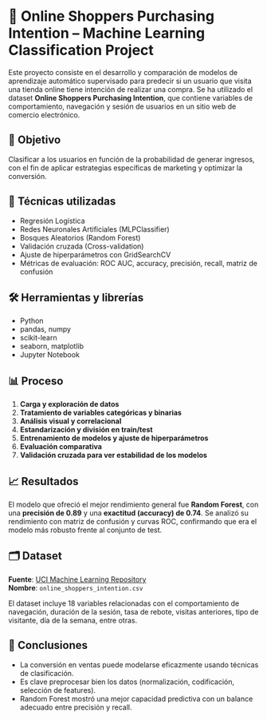 # 🛒 Online Shoppers Purchasing Intention – Machine Learning Classification Project

Este proyecto consiste en el desarrollo y comparación de modelos de aprendizaje automático supervisado para predecir si un usuario que visita una tienda online tiene intención de realizar una compra. 
Se ha utilizado el dataset **Online Shoppers Purchasing Intention**, que contiene variables de comportamiento, navegación y sesión de usuarios en un sitio web de comercio electrónico.

## 📌 Objetivo

Clasificar a los usuarios en función de la probabilidad de generar ingresos, con el fin de aplicar estrategias específicas de marketing y optimizar la conversión.

## 🧠 Técnicas utilizadas

- Regresión Logística
- Redes Neuronales Artificiales (MLPClassifier)
- Bosques Aleatorios (Random Forest)
- Validación cruzada (Cross-validation)
- Ajuste de hiperparámetros con GridSearchCV
- Métricas de evaluación: ROC AUC, accuracy, precisión, recall, matriz de confusión

## 🛠️ Herramientas y librerías

- Python
- pandas, numpy
- scikit-learn
- seaborn, matplotlib
- Jupyter Notebook

## 📊 Proceso

1. **Carga y exploración de datos**
2. **Tratamiento de variables categóricas y binarias**
3. **Análisis visual y correlacional**
4. **Estandarización y división en train/test**
5. **Entrenamiento de modelos y ajuste de hiperparámetros**
6. **Evaluación comparativa**
7. **Validación cruzada para ver estabilidad de los modelos**

## 📈 Resultados

El modelo que ofreció el mejor rendimiento general fue **Random Forest**, con una **precisión de 0.89** y una **exactitud (accuracy) de 0.74**. Se analizó su rendimiento con matriz de confusión y curvas ROC, confirmando que era el modelo más robusto frente al conjunto de test.

## 🗂️ Dataset

**Fuente**: [UCI Machine Learning Repository](https://archive.ics.uci.edu/ml/datasets/Online+Shoppers+Purchasing+Intention+Dataset)  
**Nombre**: `online_shoppers_intention.csv`

El dataset incluye 18 variables relacionadas con el comportamiento de navegación, duración de la sesión, tasa de rebote, visitas anteriores, tipo de visitante, día de la semana, entre otras.

## 🧾 Conclusiones

- La conversión en ventas puede modelarse eficazmente usando técnicas de clasificación.
- Es clave preprocesar bien los datos (normalización, codificación, selección de features).
- Random Forest mostró una mejor capacidad predictiva con un balance adecuado entre precisión y recall.
